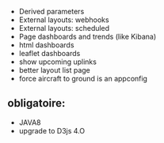 * Derived parameters
* External layouts: webhooks
* External layouts: scheduled
* Page dashboards and trends (like Kibana)
* html dashboards
* leaflet dashboards
* show upcoming uplinks
* better layout list page
* force aircraft to ground is an appconfig

obligatoire:
-----
* JAVA8
* upgrade to D3js 4.O
